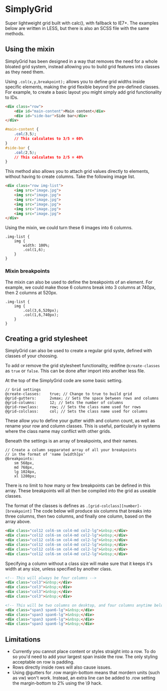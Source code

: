# SimplyGrid
Super lightweight grid built with calc(), with fallback to IE7+. The examples below are written in LESS, but there is also an SCSS file with the same methods.

## Using the mixin

SimplyGrid has been designed in a way that removes the need for a whole bloated grid system, instead allowing you to build grid features into classes as they need them.

Using `.col(x,y,breakpoint);` allows you to define grid widths inside specific elements, making the grid flexible beyond the pre-defined classes. For example, to create a basic layout you might simply add grid functionality to IDs.

```html
<div class="row">
	<div id="main-content">Main content</div>
	<div id="side-bar">Side bar</div>
</div>
```

```css
#main-content {
	.col(3,5);
	// This calculates to 3/5 = 60%
}
#side-bar {
	.col(2,5);
	// This calculates to 2/5 = 40%
}
```

This method also allows you to attach grid values directly to elements, without having to create columns. Take the following image list.

```html
<div class="row img-list">
	<img src="image.jpg">
	<img src="image.jpg">
	<img src="image.jpg">
	<img src="image.jpg">
	<img src="image.jpg">
	<img src="image.jpg">
</div>
```

Using the mixin, we could turn these 6 images into 6 columns.

```less
.img-list {
	img {
		width: 100%;
		.col(1,6);
	}
}
```

### Mixin breakpoints

The mixin can also be used to define the breakpoints of an element. For example, we could make those 6 columns break into 3 columns at 740px, then 2 columns at 520px.

```less
.img-list {
	img {
		.col(3,6,520px);
		.col(1,6,740px);
	}
}
```

## Creating a grid stylesheet

SimplyGrid can also be used to create a regular grid syste, defined with classes of your choosing.

To add or remove the grid stylesheet functionality, redifine `@create-classes` as `true` or `false`. This can be done after import into another less file.

At the top of the SimplyGrid code are some basic setting.

```less
// Grid settings
@create-classes:    true; // Change to true to build grid
@grid-gutters:      2vmax; // Sets the space between rows and columns
@grid-columns:      12; // Sets the number of columns
@grid-rowclass:     row; // Sets the class name used for rows
@grid-colclass:     col; // Sets the class name used for columns
```

These allow you to define your gutter width and column count, as well as rename your row and column classes. This is useful, particularly in systems where the class name may conflict with other grids.

Beneath the settings is an array of breakpoints, and their names.

```less
// Create a column sepparated array of all your breakpoints
// in the format of 'name [width]px'
@breakpoints:
	sm 568px,
	md 768px,
	lg 1024px,
	xl 1280px;
```

There is no limit to how many or few breakpoints can be defined in this array. These breakpoints will all then be compiled into the grid as useable classes.

The format of the classes is defines as `.[grid-colclass][number]-[breakpoint]` The code below will produce six columns that breaks into three columns, then two columns, and finally one column, based on the array above.

```html
<div class="col12 col6-sm col4-md col2-lg">&nbsp;</div>
<div class="col12 col6-sm col4-md col2-lg">&nbsp;</div>
<div class="col12 col6-sm col4-md col2-lg">&nbsp;</div>
<div class="col12 col6-sm col4-md col2-lg">&nbsp;</div>
<div class="col12 col6-sm col4-md col2-lg">&nbsp;</div>
<div class="col12 col6-sm col4-md col2-lg">&nbsp;</div>
```

Specifying a column without a class size will make sure that it keeps it's width at any size, unless specified by another class.

```html
<!-- This will always be four columns -->
<div class="col3">&nbsp;</div>
<div class="col3">&nbsp;</div>
<div class="col3">&nbsp;</div>
<div class="col3">&nbsp;</div>

<!-- This will be two columns on desktop, and four columns anytime below -->
<div class="span3 span6-lg">&nbsp;</div>
<div class="span3 span6-lg">&nbsp;</div>
<div class="span3 span6-lg">&nbsp;</div>
<div class="span3 span6-lg">&nbsp;</div>
```

## Limitations

* Currently you cannot place content or styles straight into a row. To do so you'd need to add your largest span inside the row. The only styling acceptable on row is padding.
* Rows directly inside rows will also cause issues.
* Using @gutters for .row margin-bottom means that mordern units (such as vw) won't work. Instead, an extra line can be added to .row setting the margin-bottom to 2% using the \9 hack.
